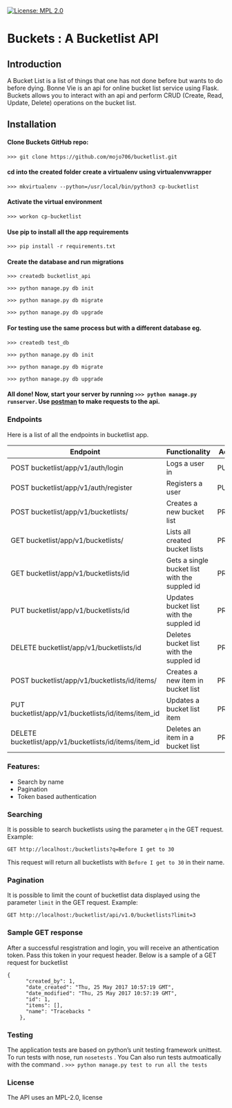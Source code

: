 
[![License: MPL 2.0](https://img.shields.io/badge/License-MPL%202.0-brightgreen.svg)](https://opensource.org/licenses/MPL-2.0)

# Buckets : A Bucketlist API
 
## Introduction
A Bucket List is a list of things that one has not done before but wants to do before dying. Bonne Vie is an api for online bucket list service using Flask. Buckets allows you to interact with an api and perform CRUD (Create, Read, Update, Delete) operations on the bucket list.
 
## Installation
 
#### Clone Buckets GitHub repo:
 

`>>> git clone https://github.com/mojo706/bucketlist.git`

#### cd into the created folder create a virtualenv using virtualenvwrapper

`>>> mkvirtualenv --python=/usr/local/bin/python3 cp-bucketlist `

#### Activate the virtual environment

`>>> workon cp-bucketlist`

#### Use pip to install all the app requirements

`>>> pip install -r requirements.txt`

#### Create the database and run migrations

`>>> createdb bucketlist_api`

`>>> python manage.py db init`

`>>> python manage.py db migrate`

`>>> python manage.py db upgrade`   

#### For testing use the same process but with a different database eg. 

`>>> createdb test_db`

`>>> python manage.py db init`

`>>> python manage.py db migrate`

`>>> python manage.py db upgrade` 

#### All done! Now, start your server by running `>>> python manage.py runserver`. Use [postman](https://www.getpostman.com/) to make requests to the api.

### Endpoints

Here is a list of all the endpoints in bucketlist app.

Endpoint | Functionality| Access
------------ | ------------- | ------------- 
POST bucketlist/app/v1/auth/login |Logs a user in | PUBLIC
POST bucketlist/app/v1/auth/register | Registers a user | PUBLIC
POST bucketlist/app/v1/bucketlists/ | Creates a new bucket list | PRIVATE
GET bucketlist/app/v1/bucketlists/ | Lists all created bucket lists | PRIVATE
GET bucketlist/app/v1/bucketlists/id | Gets a single bucket list with the suppled id | PRIVATE
PUT bucketlist/app/v1/bucketlists/id | Updates bucket list with the suppled id | PRIVATE
DELETE bucketlist/app/v1/bucketlists/id | Deletes bucket list with the suppled id | PRIVATE
POST bucketlist/app/v1/bucketlists/id/items/ | Creates a new item in bucket list | PRIVATE
PUT bucketlist/app/v1/bucketlists/id/items/item_id | Updates a bucket list item | PRIVATE
DELETE bucketlist/app/v1/bucketlists/id/items/item_id | Deletes an item in a bucket list | PRIVATE

### Features:
* Search by name
* Pagination
* Token based authentication
### Searching

It is possible to search bucketlists using the parameter `q` in the GET request. 
Example:

`GET http://localhost:/bucketlists?q=Before I get to 30`

This request will return all bucketlists with `Before I get to 30` in their name.

### Pagination

It is possible to limit the count of bucketlist data displayed using the parameter `limit` in the GET request. 
Example:

`GET http://localhost:/bucketlist/api/v1.0/bucketlists?limit=3`

### Sample GET response
After a successful resgistration and login, you will receive an athentication token. Pass this token in your request header.
Below is a sample of a GET request for bucketlist

```
{
      "created_by": 1,
      "date_created": "Thu, 25 May 2017 10:57:19 GMT",
      "date_modified": "Thu, 25 May 2017 10:57:19 GMT",
      "id": 1,
      "items": [],
      "name": "Tracebacks "
    },
```

### Testing
The application tests are based on python’s unit testing framework unittest.
To run tests with nose, run `nosetests` . 
You Can also run tests autmoatically with the command . 
`>>> python manage.py test to run all the tests `

### License
The API uses an MPL-2.0, license
